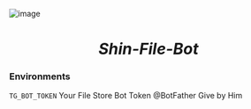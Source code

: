 ![image](https://github.com/user-attachments/assets/85bdead7-243f-4006-8d88-098bcd379937)
<h1 text="Red"><center><b><i>Shin-File-Bot</i></b></center></h1>

### Environments 
`TG_BOT_TOKEN` Your File Store Bot Token @BotFather Give by Him
